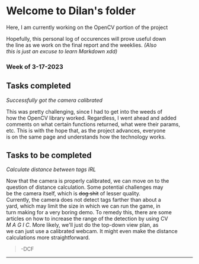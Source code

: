 # Welcome to Dilan's folder

Here, I am currently working on the OpenCV portion of the project

Hopefully, this personal log of occurences will prove useful down  
the line as we work on the final report and the weeklies. *(Also  
this is just an excuse to learn Markdown xdd)*  

### Week of 3-17-2023

## Tasks completed
*Successfully got the camera calibrated*  

This was pretty challenging, since I had to get into the weeds of  
how the OpenCV library worked. Regardless, I went ahead and added  
comments on what certain functions returned, what were their params,  
etc. This is with the hope that, as the project advances, everyone  
is on the same page and understands how the technology works.  


## Tasks to be completed
*Calculate distance between tags IRL*  

Now that the camera is properly calibrated, we can move on to the  
question of distance calculation. Some potential challenges may  
be the camera itself, which is ~~dog shit~~ of lesser quality.  
Currently, the camera does not detect tags farther than about a  
yard, which may limit the size in which we can run the game, in  
turn making for a very boring demo. To remedy this, there are some  
articles on how to increase the range of the detection by using CV  
*M A G I C*. More likely, we'll just do the top-down view plan, as  
we can just use a calibrated webcam. It might even make the distance  
calculations more straightforward.

> -DCF  

---